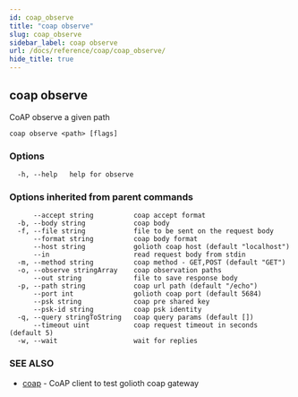 ```yaml
---
id: coap_observe
title: "coap observe"
slug: coap_observe
sidebar_label: coap observe
url: /docs/reference/coap/coap_observe/
hide_title: true
---
```

## coap observe

CoAP observe a given path

```
coap observe <path> [flags]
```

### Options

```
  -h, --help   help for observe
```

### Options inherited from parent commands

```
      --accept string          coap accept format
  -b, --body string            coap body
  -f, --file string            file to be sent on the request body
      --format string          coap body format
      --host string            golioth coap host (default "localhost")
      --in                     read request body from stdin
  -m, --method string          coap method - GET,POST (default "GET")
  -o, --observe stringArray    coap observation paths
      --out string             file to save response body
  -p, --path string            coap url path (default "/echo")
      --port int               golioth coap port (default 5684)
      --psk string             coap pre shared key
      --psk-id string          coap psk identity
  -q, --query stringToString   coap query params (default [])
      --timeout uint           coap request timeout in seconds (default 5)
  -w, --wait                   wait for replies
```

### SEE ALSO

* [coap](/docs/reference/coap/coap/)	 - CoAP client to test golioth coap gateway

